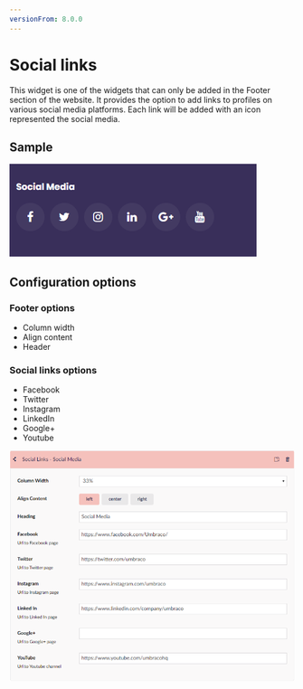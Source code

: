 ```yaml
---
versionFrom: 8.0.0
---
```


# Social links

This widget is one of the widgets that can only be added in the Footer section of the website. It provides the option to add links to profiles on various social media platforms. Each link will be added with an icon represented the social media.

## Sample

![Social links on the frontend](images/sociallinks-sample.png)

## Configuration options

### Footer options

* Column width
* Align content
* Header

### Social links options

* Facebook
* Twitter
* Instagram
* LinkedIn
* Google+
* Youtube

![Configuration options for social links widget](images/sociallinks-config.png)
